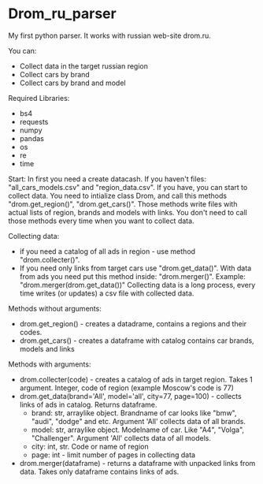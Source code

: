 # Drom_ru_parser
My first python parser. It works with russian web-site drom.ru.

 You can:
   - Collect data in the target russian region
   - Collect cars by brand
   - Collect cars by brand and model

Required Libraries:
  - bs4
  - requests
  - numpy
  - pandas
  - os
  - re
  - time
  
  Start:
  In first you need a create datacash. If you haven't files: "all_cars_models.csv" and "region_data.csv". If you have, you can start to collect data.
  You need to intialize class Drom, and call this methods "drom.get_region()", "drom.get_cars()".
  Those methods write files with actual lists of region, brands and models with links.
  You don't need to call those methods every time when you want to collect data.
  
  Collecting data:
  - if you need a catalog of all ads in region - use method "drom.collecter()".
  - If you need only links from target cars use "drom.get_data()". With data from ads you need put this method inside: "drom.merger()". 
   Example: "drom.merger(drom.get_data())"
  Collecting data is a long process, every time writes (or updates) a csv file with collected data.

Methods without arguments:
- drom.get_region() - creates a datadrame, contains a regions and their codes. 
- drom.get_cars() - creates a dataframe with catalog contains car brands, models and links

Methods with arguments:
- drom.collecter(code) - creates a catalog of ads in target region. Takes 1 argument. Integer, code of region (example Moscow's code is 77)
- drom.get_data(brand='All', model='all', city=77, page=100) - collects links of ads in catalog. Returns dataframe.
  - brand: str, arraylike object. Brandname of car looks like "bmw", "audi", "dodge" and etc. Argument 'All' collects data of all brands.
  - model: str, arraylike object. Modelname of car. Like "A4", "Volga", "Challenger". Argument 'All' collects data of all models.
  - city: int, str. Code or name of region
  - page: int - limit number of pages in collecting data
- drom.merger(dataframe) - returns a dataframe with unpacked links from data. Takes only dataframe contains links of ads.
